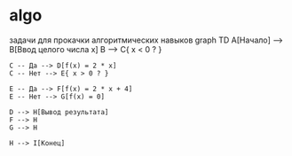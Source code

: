 # algo
задачи для прокачки алгоритмических навыков
graph TD
    A[Начало] --> B[Ввод целого числа x]
    B --> C{ x < 0 ? }
    
    C -- Да --> D[f(x) = 2 * x]
    C -- Нет --> E{ x > 0 ? }
    
    E -- Да --> F[f(x) = 2 * x + 4]
    E -- Нет --> G[f(x) = 0]
    
    D --> H[Вывод результата]
    F --> H
    G --> H
    
    H --> I[Конец]
